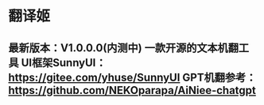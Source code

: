# 翻译姬

最新版本：V1.0.0.0(内测中)
一款开源的文本机翻工具 
UI框架SunnyUI：https://gitee.com/yhuse/SunnyUI
GPT机翻参考：https://github.com/NEKOparapa/AiNiee-chatgpt
-------------------------------------------------------------
